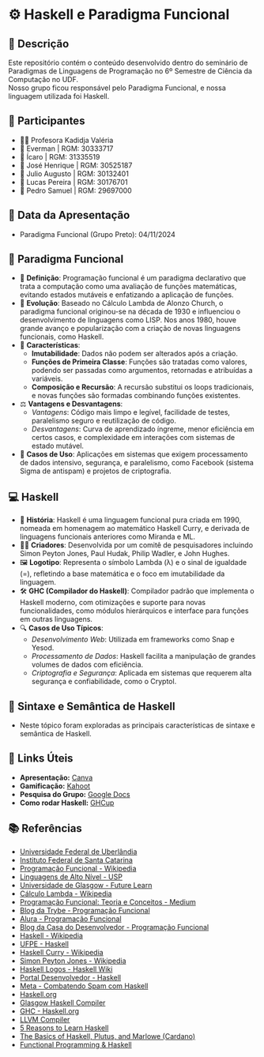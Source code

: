 # ⚙️ Haskell e Paradigma Funcional

## 📜 Descrição
Este repositório contém o conteúdo desenvolvido dentro do seminário de Paradigmas de Linguagens de Programação no 6º Semestre de Ciência da Computação no UDF.  
Nosso grupo ficou responsável pelo Paradigma Funcional, e nossa linguagem utilizada foi Haskell.

## 👥 Participantes
- 👩‍🏫 Profesora Kadidja Valéria
- 👤 Everman | RGM: 30333717
- 👤 Ícaro | RGM: 31335519
- 👤 José Henrique | RGM: 30525187
- 👤 Julio Augusto | RGM: 30132401
- 👤 Lucas Pereira | RGM: 30176701
- 👤 Pedro Samuel | RGM: 29697000

## 📅 Data da Apresentação
- Paradigma Funcional (Grupo Preto): 04/11/2024

## 📘 Paradigma Funcional
- 📖 **Definição**: Programação funcional é um paradigma declarativo que trata a computação como uma avaliação de funções matemáticas, evitando estados mutáveis e enfatizando a aplicação de funções.
- 🔄 **Evolução**: Baseado no Cálculo Lambda de Alonzo Church, o paradigma funcional originou-se na década de 1930 e influenciou o desenvolvimento de linguagens como LISP. Nos anos 1980, houve grande avanço e popularização com a criação de novas linguagens funcionais, como Haskell.
- 🔑 **Características**:
    - **Imutabilidade**: Dados não podem ser alterados após a criação.
    - **Funções de Primeira Classe**: Funções são tratadas como valores, podendo ser passadas como argumentos, retornadas e atribuídas a variáveis.
    - **Composição e Recursão**: A recursão substitui os loops tradicionais, e novas funções são formadas combinando funções existentes.
- ⚖️ **Vantagens e Desvantagens**:
    - *Vantagens*: Código mais limpo e legível, facilidade de testes, paralelismo seguro e reutilização de código.
    - *Desvantagens*: Curva de aprendizado íngreme, menor eficiência em certos casos, e complexidade em interações com sistemas de estado mutável.
- 📌 **Casos de Uso**: Aplicações em sistemas que exigem processamento de dados intensivo, segurança, e paralelismo, como Facebook (sistema Sigma de antispam) e projetos de criptografia.

## 💻 Haskell
- 📜 **História**: Haskell é uma linguagem funcional pura criada em 1990, nomeada em homenagem ao matemático Haskell Curry, e derivada de linguagens funcionais anteriores como Miranda e ML.
- 👨‍🔬 **Criadores**: Desenvolvida por um comitê de pesquisadores incluindo Simon Peyton Jones, Paul Hudak, Philip Wadler, e John Hughes.
- 🖼️ **Logotipo**: Representa o símbolo Lambda (λ) e o sinal de igualdade (=), refletindo a base matemática e o foco em imutabilidade da linguagem.
- 🛠️ **GHC (Compilador do Haskell)**: Compilador padrão que implementa o Haskell moderno, com otimizações e suporte para novas funcionalidades, como módulos hierárquicos e interface para funções em outras linguagens.
- 🔍 **Casos de Uso Típicos**:
    - *Desenvolvimento Web*: Utilizada em frameworks como Snap e Yesod.
    - *Processamento de Dados*: Haskell facilita a manipulação de grandes volumes de dados com eficiência.
    - *Criptografia e Segurança*: Aplicada em sistemas que requerem alta segurança e confiabilidade, como o Cryptol.

## 📝 Sintaxe e Semântica de Haskell
- Neste tópico foram exploradas as principais características de sintaxe e semântica de Haskell.

## 🔗 Links Úteis

- **Apresentação:** [Canva](https://www.canva.com/design/DAGUgSc5Xeg/bIGwAzZnNk_BnIZ_Y6-Tog/view?utm_content=DAGUgSc5Xeg&utm_campaign=share_your_design&utm_medium=link&utm_source=shareyourdesignpanel)
- **Gamificação:** [Kahoot](https://kahoot.com)
- **Pesquisa do Grupo:** [Google Docs](https://docs.google.com/document/d/1fd_nDBMRq9i7oJpzFQTJmiNV88tJpM1CODT30XvRZB8/edit?usp=sharing)
- **Como rodar Haskell:** [GHCup](https://www.haskell.org/ghcup/)

## 📚 Referências
- [Universidade Federal de Uberlândia](https://periodicos.ufsc.br/index.php/revistacfh/article/download/2178-4582.2011v45n2p345/22356/82976#:~:text=Para%20Kuhn%2C%20o%20conhecimento%20cient%C3%ADfico,de%20e%20os%20seus%20eventos)
- [Instituto Federal de Santa Catarina](https://wiki.sj.ifsc.edu.br/index.php/Fun%C3%A7%C3%B5es_-_Programa%C3%A7%C3%A3o_1_-_Engenharia#:~:text=Uma%20fun%C3%A7%C3%A3o%20%C3%A9%20um%20%22bloco,para%20quem%20chamou%20a%20fun%C3%A7%C3%A3o)
- [Programação Funcional - Wikipedia](https://pt.wikipedia.org/wiki/Programa%C3%A7%C3%A3o_funcional)
- [Linguagens de Alto Nível - USP](https://edisciplinas.usp.br/pluginfile.php/7442083/mod_resource/content/1/Aula%2017%20-%20slides.pdf)
- [Universidade de Glasgow - Future Learn](https://www.futurelearn.com/info/courses/functional-programming-haskell/0/steps/27218)
- [Cálculo Lambda - Wikipedia](https://pt.wikipedia.org/wiki/C%C3%A1lculo_lambda)
- [Programação Funcional: Teoria e Conceitos - Medium](https://medium.com/@marcelomg21/programa%C3%A7%C3%A3o-funcional-teoria-e-conceitos-975375cfb010)
- [Blog da Trybe - Programação Funcional](https://blog.betrybe.com/tecnologia/programacao-funcional/)
- [Alura - Programação Funcional](https://www.alura.com.br/artigos/programacao-funcional-o-que-e)
- [Blog da Casa do Desenvolvedor - Programação Funcional](https://blog.casadodesenvolvedor.com.br/programacao-funcional/)
- [Haskell - Wikipedia](https://pt.wikipedia.org/wiki/Haskell_(linguagem_de_programa%C3%A7%C3%A3o))
- [UFPE - Haskell](https://www.cin.ufpe.br/~hsd/PLC/Haskell.doc#:~:text=Neste%20relat%C3%B3rio%20s%C3%A3o%20apresentadas%20informa%C3%A7%C3%B5es,vantagens%20e%20desvantagens%20do%20mesmo)
- [Haskell Curry - Wikipedia](https://pt.wikipedia.org/wiki/Haskell_Curry)
- [Simon Peyton Jones - Wikipedia](https://en.wikipedia.org/wiki/Simon_Peyton_Jones)
- [Haskell Logos - Haskell Wiki](https://wiki.haskell.org/Haskell_logos#Current_Haskell_logo)
- [Portal Desenvolvedor - Haskell](https://portaldesenvolvedor.com/blog/haskell-conheca-a-linguagem/)
- [Meta - Combatendo Spam com Haskell](https://engineering.fb.com/2015/06/26/security/fighting-spam-with-haskell/)
- [Haskell.org](http://www.haskell.org/)
- [Glasgow Haskell Compiler](https://pt.wikipedia.org/wiki/Glasgow_Haskell_Compiler)
- [GHC - Haskell.org](https://www.haskell.org/ghc/)
- [LLVM Compiler](https://llvm.org)
- [5 Reasons to Learn Haskell](https://www.emurgo.io/press-news/5-reasons-to-learn-haskell-blockchain/)
- [The Basics of Haskell, Plutus, and Marlowe (Cardano)](https://www.emurgo.io/press-news/the-basics-of-haskell-plutus-and-marlowe-cardano/)
- [Functional Programming & Haskell](https://www.youtube.com/watch?v=LnX3B9oaKzw)